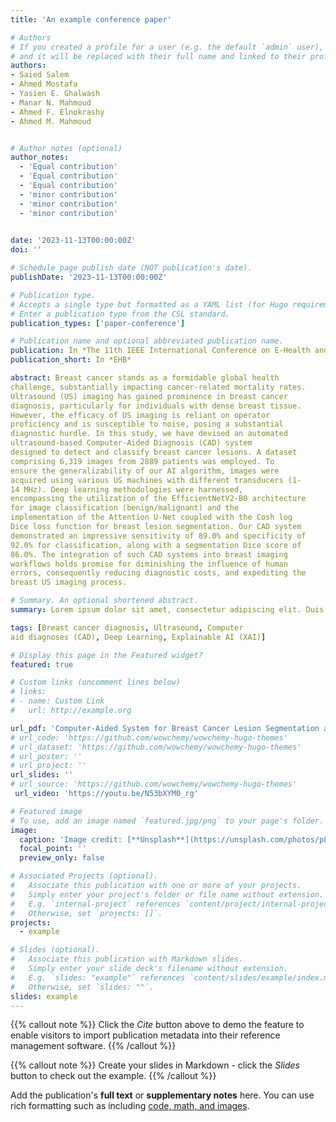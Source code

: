 ```yaml
---
title: 'An example conference paper'

# Authors
# If you created a profile for a user (e.g. the default `admin` user), write the username (folder name) here
# and it will be replaced with their full name and linked to their profile.
authors:
- Saied Salem
- Ahmed Mostafa
- Yasien E. Ghalwash
- Manar N. Mahmoud
- Ahmed F. Elnokrashy
- Ahmed M. Mahmoud


# Author notes (optional)
author_notes:
  - 'Equal contribution'
  - 'Equal contribution'
  - 'Equal contribution'
  - 'minor contribution'
  - 'minor contribution'
  - 'minor contribution'
  

date: '2023-11-13T00:00:00Z'
doi: ''

# Schedule page publish date (NOT publication's date).
publishDate: '2023-11-13T00:00:00Z'

# Publication type.
# Accepts a single type but formatted as a YAML list (for Hugo requirements).
# Enter a publication type from the CSL standard.
publication_types: ['paper-conference']

# Publication name and optional abbreviated publication name.
publication: In *The 11th IEEE International Conference on E-Health and Bioengineering*
publication_short: In *EHB*

abstract: Breast cancer stands as a formidable global health 
challenge, substantially impacting cancer-related mortality rates. 
Ultrasound (US) imaging has gained prominence in breast cancer 
diagnosis, particularly for individuals with dense breast tissue. 
However, the efficacy of US imaging is reliant on operator 
proficiency and is susceptible to noise, posing a substantial 
diagnostic hurdle. In this study, we have devised an automated 
ultrasound-based Computer-Aided Diagnosis (CAD) system 
designed to detect and classify breast cancer lesions. A dataset 
comprising 6,319 images from 2889 patients was employed. To 
ensure the generalizability of our AI algorithm, images were 
acquired using various US machines with different transducers (1-
14 MHz). Deep learning methodologies were harnessed, 
encompassing the utilization of the EfficientNetV2-B0 architecture 
for image classification (benign/malignant) and the 
implementation of the Attention U-Net coupled with the Cosh log 
Dice loss function for breast lesion segmentation. Our CAD system 
demonstrated an impressive sensitivity of 89.0% and specificity of 
92.0% for classification, along with a segmentation Dice score of 
86.0%. The integration of such CAD systems into breast imaging 
workflows holds promise for diminishing the influence of human 
errors, consequently reducing diagnostic costs, and expediting the 
breast US imaging process.

# Summary. An optional shortened abstract.
summary: Lorem ipsum dolor sit amet, consectetur adipiscing elit. Duis posuere tellus ac convallis placerat. Proin tincidunt magna sed ex sollicitudin condimentum.

tags: [Breast cancer diagnosis, Ultrasound, Computer 
aid diagnoses (CAD), Deep Learning, Explainable AI (XAI)]

# Display this page in the Featured widget?
featured: true

# Custom links (uncomment lines below)
# links:
# - name: Custom Link
#   url: http://example.org

url_pdf: 'Computer-Aided System for Breast Cancer Lesion Segmentation and Classification Using Ultrasound Images.pdf'
# url_code: 'https://github.com/wowchemy/wowchemy-hugo-themes'
# url_dataset: 'https://github.com/wowchemy/wowchemy-hugo-themes'
# url_poster: ''
# url_project: ''
url_slides: ''
# url_source: 'https://github.com/wowchemy/wowchemy-hugo-themes'
 url_video: 'https://youtu.be/N53bXYM0_rg'

# Featured image
# To use, add an image named `featured.jpg/png` to your page's folder.
image:
  caption: 'Image credit: [**Unsplash**](https://unsplash.com/photos/pLCdAaMFLTE)'
  focal_point: ''
  preview_only: false

# Associated Projects (optional).
#   Associate this publication with one or more of your projects.
#   Simply enter your project's folder or file name without extension.
#   E.g. `internal-project` references `content/project/internal-project/index.md`.
#   Otherwise, set `projects: []`.
projects:
  - example

# Slides (optional).
#   Associate this publication with Markdown slides.
#   Simply enter your slide deck's filename without extension.
#   E.g. `slides: "example"` references `content/slides/example/index.md`.
#   Otherwise, set `slides: ""`.
slides: example
---
```


{{% callout note %}}
Click the _Cite_ button above to demo the feature to enable visitors to import publication metadata into their reference management software.
{{% /callout %}}

{{% callout note %}}
Create your slides in Markdown - click the _Slides_ button to check out the example.
{{% /callout %}}

Add the publication's **full text** or **supplementary notes** here. You can use rich formatting such as including [code, math, and images](https://wowchemy.com/docs/content/writing-markdown-latex/).
